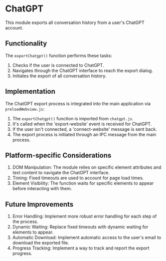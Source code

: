 # ChatGPT

This module exports all conversation history from a user's ChatGPT account.

## Functionality

The `exportChatgpt()` function performs these tasks:
1. Checks if the user is connected to ChatGPT.
2. Navigates through the ChatGPT interface to reach the export dialog.
3. Initiates the export of all conversation history.

## Implementation

The ChatGPT export process is integrated into the main application via `preloadWebview.js`:
1. The `exportChatgpt()` function is imported from `chatgpt.js`.
2. It's called when the 'export-website' event is received for ChatGPT.
3. If the user isn't connected, a 'connect-website' message is sent back.
4. The export process is initiated through an IPC message from the main process.

## Platform-specific Considerations

1. DOM Manipulation: The module relies on specific element attributes and text content to navigate the ChatGPT interface.
2. Timing: Fixed timeouts are used to account for page load times.
3. Element Visibility: The function waits for specific elements to appear before interacting with them.

## Future Improvements

1. Error Handling: Implement more robust error handling for each step of the process.
2. Dynamic Waiting: Replace fixed timeouts with dynamic waiting for elements to appear.
3. Automatic Download: Implement automatic access to the user's email to download the exported file.
4. Progress Tracking: Implement a way to track and report the export progress.
